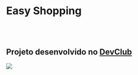 <h1>Easy Shopping</h1>
<br>
<br>
<h2>Projeto desenvolvido no <a href="https://rodolfomori.com.br/devclub/">DevClub</a></h2>

<img src="https://github.com/rafaelpfmiranda/easy-shopping/blob/main/PC.png?raw=true">
